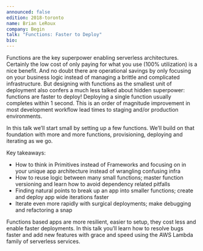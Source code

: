 ```yaml
---
announced: false
edition: 2018-toronto
name: Brian LeRoux
company: Begin
talk: "Functions: Faster to Deploy"
bio: 
---
```


Functions are the key superpower enabling serverless architectures. Certainly the low cost of only paying for what you use (100% utilization) is a nice benefit. And no doubt there are operational savings by only focusing on your business logic instead of managing a brittle and complicated infrastructure. But designing with functions as the smallest unit of deployment also confers a much less talked about hidden superpower: functions are faster to deploy! Deploying a single function usually completes within 1 second. This is an order of magnitude improvement in most development workflow lead times to staging and/or production environments.

In this talk we’ll start small by setting up a few functions. We’ll build on that foundation with more and more functions, provisioning, deploying and iterating as we go.

Key takeaways:

- How to think in Primitives instead of Frameworks and focusing on in your unique app architecture instead of wrangling confusing infra
- How to reuse logic between many small functions; master function versioning and learn how to avoid dependency related pitfalls
- Finding natural points to break up an app into smaller functions; create and deploy app wide iterations faster
- Iterate even more rapidly with surgical deployments; make debugging and refactoring a snap

Functions based apps are more resilient, easier to setup, they cost less and enable faster deployments. In this talk you’ll learn how to resolve bugs faster and add new features with grace and speed using the AWS Lambda family of serverless services.
